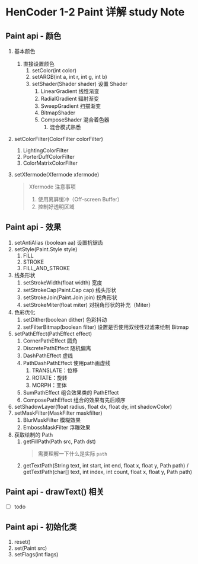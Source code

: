 # HenCoder 1-2 Paint 详解 study Note

## Paint api - 颜色

1. 基本颜色
	1. 直接设置颜色
		1. setColor(int color)
		2. setARGB(int a, int r, int g, int b)
		3. setShader(Shader shader) 设置 Shader
			1. LinearGradient 线性渐变
			2. RadialGradient 辐射渐变
			3. SweepGradient 扫描渐变
			4. BitmapShader
			5. ComposeShader 混合着色器
				1. 混合模式熟悉

2. setColorFilter(ColorFilter colorFilter)
	1. LightingColorFilter
	2. PorterDuffColorFilter
	3. ColorMatrixColorFilter
	
3. setXfermode(Xfermode xfermode)
	> Xfermode 注意事项
	> 1. 使用离屏缓冲（Off-screen Buffer）
	> 2. 控制好透明区域

## Paint api - 效果

1. setAntiAlias (boolean aa) 设置抗锯齿
2. setStyle(Paint.Style style)
	1. FILL
	2. STROKE
	3. FILL_AND_STROKE
3. 线条形状
	1. setStrokeWidth(float width) 宽度
	2. setStrokeCap(Paint.Cap cap) 线头形状
	3. setStrokeJoin(Paint.Join join) 拐角形状
	4. setStrokeMiter(float miter) 对拐角形状的补充（Miter）
4. 色彩优化
	1. setDither(boolean dither) 色彩抖动
	2. setFilterBitmap(boolean filter) 设置是否使用双线性过滤来绘制 Bitmap
5. setPathEffect(PathEffect effect)
	1. CornerPathEffect 圆角
	2. DiscretePathEffect 随机偏离
	3. DashPathEffect 虚线
	4. PathDashPathEffect 使用path画虚线
		1. TRANSLATE：位移
		2. ROTATE：旋转
		3. MORPH：变体
	5. SumPathEffect 组合效果类的 PathEffect
	6. ComposePathEffect 组合的效果有先后顺序
6. setShadowLayer(float radius, float dx, float dy, int shadowColor)
7. setMaskFilter(MaskFilter maskfilter)
	1. BlurMaskFilter 模糊效果
	2. EmbossMaskFilter 浮雕效果
8. 获取绘制的 Path
	1. getFillPath(Path src, Path dst)
		> 需要理解一下什么是实际 `path`
	2. getTextPath(String text, int start, int end, float x, float y, Path path) / getTextPath(char[] text, int index, int count, float x, float y, Path path)

## Paint api - drawText() 相关
 
- [ ] todo

## Paint api - 初始化类

1. reset()
2. set(Paint src)
3. setFlags(int flags)

	
